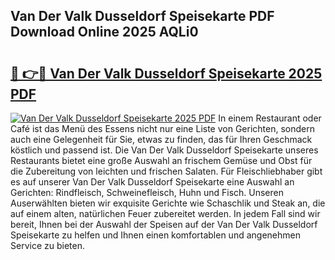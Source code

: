 ## Van Der Valk Dusseldorf Speisekarte PDF Download Online 2025 AQLi0

# <h2><a href="http://gc6dws.nevu.top/?p=Van+Der+Valk+Dusseldorf+Speisekarte">🔗 👉🔴 Van Der Valk Dusseldorf Speisekarte 2025 PDF</a></h2>

[![Van Der Valk Dusseldorf Speisekarte 2025 PDF](https://i.imgur.com/dBaPXMq.png)](http://gc6dws.nevu.top/?p=Van+Der+Valk+Dusseldorf+Speisekarte)
In einem Restaurant oder Café ist das Menü des Essens nicht nur eine Liste von Gerichten, sondern auch eine Gelegenheit für Sie, etwas zu finden, das für Ihren Geschmack köstlich und passend ist. Die Van Der Valk Dusseldorf Speisekarte unseres Restaurants bietet eine große Auswahl an frischem Gemüse und Obst für die Zubereitung von leichten und frischen Salaten. Für Fleischliebhaber gibt es auf unserer Van Der Valk Dusseldorf Speisekarte eine Auswahl an Gerichten: Rindfleisch, Schweinefleisch, Huhn und Fisch. Unseren Auserwählten bieten wir exquisite Gerichte wie Schaschlik und Steak an, die auf einem alten, natürlichen Feuer zubereitet werden. In jedem Fall sind wir bereit, Ihnen bei der Auswahl der Speisen auf der Van Der Valk Dusseldorf Speisekarte zu helfen und Ihnen einen komfortablen und angenehmen Service zu bieten.
